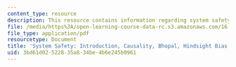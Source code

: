 ```yaml
---
content_type: resource
description: This resource contains information regarding system safety.
file: /media/https%3A/open-learning-course-data-rc.s3.amazonaws.com/16-863j-system-safety-spring-2016/3bd61d02522835a834be4b6e245b0961_MIT16_863JS16_LecNotes1.pdf
file_type: application/pdf
resourcetype: Document
title: 'System Safety: Introduction, Causality, Bhopal, Hindsight Bias'
uid: 3bd61d02-5228-35a8-34be-4b6e245b0961
---
```

